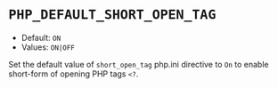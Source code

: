 # `PHP_DEFAULT_SHORT_OPEN_TAG`

* Default: `ON`
* Values: `ON|OFF`

Set the default value of `short_open_tag` php.ini directive to `On` to enable
short-form of opening PHP tags `<?`.
